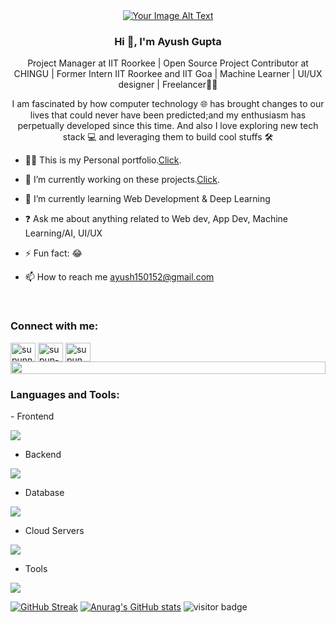 <div align="center">
  <a href="https://camo.githubusercontent.com/654c09bebf8fa25f9f33d1314f3f323e8e95a333f17064f2dfe71fe2fd909fd8/68747470733a2f2f6d656469612e67697068792e636f6d2f6d656469612f4c4d634238586f7370475a4f3855517138372f67697068792e676966">
    <img src="https://camo.githubusercontent.com/654c09bebf8fa25f9f33d1314f3f323e8e95a333f17064f2dfe71fe2fd909fd8/68747470733a2f2f6d656469612e67697068792e636f6d2f6d656469612f4c4d634238586f7370475a4f3855517138372f67697068792e676966" alt="Your Image Alt Text">
  </a>
</div>
</p>

### <div align="center">Hi 👋, I'm Ayush Gupta
<div align="center"> Project Manager at IIT Roorkee | Open Source Project Contributor at CHINGU | Former Intern IIT Roorkee and IIT Goa | Machine Learner | UI/UX designer | Freelancer👨‍💻 </div>  
<p align="center">I am fascinated by how computer technology 🌐 has brought changes to our lives that could never have been predicted;and my enthusiasm has perpetually developed since this time. And also I love exploring new tech stack 💻 and leveraging them to build cool stuffs 🛠️</p>

- 🙍‍♂ This is my Personal portfolio.[Click](https://ayushgupta9906.github.io/AyushGupta/). 
  

- 🔭 I’m currently working on these projects.[Click](https://ayushgupta9906.github.io/AyushGupta/). 

- 🌱 I’m currently learning Web Development & Deep Learning

- ❓ Ask me about anything related to Web dev, App Dev, Machine Learning/AI, UI/UX
  

- ⚡ Fun fact: 😂  
  

- 📫 How to reach me ayush150152@gmail.com  
<br>
<h3 align="left">Connect with me:</h3>
<p align="left">
<a href="https://www.linkedin.com/in/ayush-gupta-3a93621b6/" target="blank"><img align="center" src="https://raw.githubusercontent.com/rahuldkjain/github-profile-readme-generator/master/src/images/icons/Social/linked-in-alt.svg" alt="supunnanayakkara" height="30" width="40" /></a>
<a href="https://twitter.com/LaSerX_1729" target="_blank">
</a>
<a href="https://stackoverflow.com/users/22926451/ayush-gupta" target="blank"><img align="center" src="https://raw.githubusercontent.com/rahuldkjain/github-profile-readme-generator/master/src/images/icons/Social/stack-overflow.svg" alt="supun-nanayakkara" height="30" width="40" /></a>
<a href="https://www.instagram.com/laserx_1729/" target="blank"><img align="center" src="https://raw.githubusercontent.com/rahuldkjain/github-profile-readme-generator/master/src/images/icons/Social/instagram.svg" alt="supun___lk" height="30" width="40" /></a>
<br>

<img src="https://i.imgur.com/dBaSKWF.gif" height="20" width="100%">

<h3 align="left">Languages and Tools:</h3>
- Frontend
<p align="left">
  <a href="https://skillicons.dev"> 
    <img src="https://skillicons.dev/icons?i=html,css,js,react,nextjs,redux,tailwind,vue" />
  </a>
</p>


- Backend
<p align="left">
  <a href="https://skillicons.dev">
    <img src="https://skillicons.dev/icons?i=nodejs,py,flask,fastapi,express,nextjs" />
  </a>
</p>

- Database
<p align="left">
  <a href="https://skillicons.dev">
    <img src="https://skillicons.dev/icons?i=mongodb,mysql,postgresql" />
  </a>
</p>

- Cloud Servers
<p align="left">
  <a href="https://skillicons.dev">
    <img src="https://skillicons.dev/icons?i=azure,aws,firebase,cloudflare" />
  </a>
</p>

- Tools
<p align="left">
  <a href="https://skillicons.dev">
   <img src="https://skillicons.dev/icons?i=git,github,docker,figma,xd,idea,vscode,postman,unity,ae,autocad,atom,androidstudio,blender" />
  </a>
</p>

[![GitHub Streak](https://streak-stats.demolab.com/ayushgupta9906=DenverCoder1)](https://git.io/streak-stats)
[![Anurag's GitHub stats](https://github-readme-stats.vercel.app/api?username=ayushgupta9906)](https://github.com/ayushgupta9906/github-readme-stats)
![visitor badge](https://visitor-badge.laobi.icu/badge?page_id=ayushgupta9906.visitor-badge&left_text=My%20Page%20Visitors)
<!-- 
<a href="https://github.com/ayushgupta9906/github-readme-stats">
  <img height=200 align="center" src="https://github-readme-stats.vercel.app/api?username=ayushgupta9906" />
</a>
<a href="https://github.com/anuraghazra/convoychat">
  <img height=200 align="center" src="https://github-readme-stats.vercel.app/api/top-langs?username=anuraghazra&layout=compact&langs_count=8&card_width=320" />
</a>
-->
<!-- 
<p><img align="left" src="https://github-readme-stats.vercel.app/api/top-langs?username=ayushgupta9906&show_icons=true&locale=en&layout=compact" alt="ayushgupta9906" /></p>

<p>&nbsp;<img align="center" src="https://github-readme-stats.vercel.app/api?username=ayushgupta9906&show_icons=true&locale=en" alt="ayushgupta9906" /></p>

[![GitHub Streak](https://streak-stats.demolab.com/?user=ayushgupta9906)](https://git.io/streak-stats)
-->
